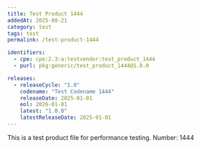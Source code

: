 ```yaml
---
title: Test Product 1444
addedAt: 2025-08-21
category: test
tags: test
permalink: /test-product-1444

identifiers:
  - cpe: cpe:2.3:a:testvendor:test_product_1444
  - purl: pkg:generic/test_product_1444@1.0.0

releases:
  - releaseCycle: "1.0"
    codename: "Test Codename 1444"
    releaseDate: 2025-01-01
    eol: 2026-01-01
    latest: "1.0.0"
    latestReleaseDate: 2025-01-01
---
```


This is a test product file for performance testing. Number: 1444
